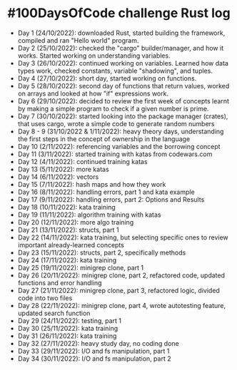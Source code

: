# #100DaysOfCode challenge Rust log

* Day 1 (24/10/2022): downloaded Rust, started building the framework, compiled and ran "Hello world" program.
* Day 2 (25/10/2022): checked the "cargo" builder/manager, and how it works. Started working on understanding variables.
* Day 3 (26/10/2022): continued working on variables. Learned how data types work, checked constants, variable "shadowing", and tuples.
* Day 4 (27/10/2022): short day, started working on functions.
* Day 5 (28/10/2022): second day of functions that return values, worked on arrays and looked at how "if" expressions work.
* Day 6 (29/10/2022): decided to review the first week of concepts learnt by making a simple program to check if a given number is prime.
* Day 7 (30/10/2022): started looking into the package manager (crates), that uses cargo, wrote a simple code to generate random numbers
* Day 8 - 9 (31/10/2022 & 1/11/2022): heavy theory days, understanding the first steps in the concept of ownership in the language
* Day 10 (2/11/2022): referencing variables and the borrowing concept
* Day 11 (3/11/2022): started training with katas from codewars.com
* Day 12 (4/11/2022): continued training katas
* Day 13 (5/11/2022): more katas
* Day 14 (6/11/2022): vectors
* Day 15 (7/11/2022): hash maps and how they work
* Day 16 (8/11/2022): handling errors, part 1 and kata example
* Day 17 (9/11/2022): handling errors, part 2: Options and Results
* Day 18 (10/11/2022): kata training
* Day 19 (11/11/2022): algorithm training with katas
* Day 20 (12/11/2022): more algo training
* Day 21 (13/11/2022): structs, part 1
* Day 22 (14/11/2022): kata training, but selecting specific ones to review important already-learned concepts
* Day 23 (15/11/2022): structs, part 2, specifically methods
* Day 24 (17/11/2022): kata training
* Day 25 (19/11/2022): minigrep clone, part 1
* Day 26 (20/11/2022): minigrep clone, part 2, refactored code, updated functions and error handling
* Day 27 (21/11/2022): minigrep clone, part 3, refactored logic, divided code into two files
* Day 28 (22/11/2022): minigrep clone, part 4, wrote autotesting feature, updated search function
* Day 29 (24/11/2022): testing, part 1
* Day 30 (25/11/2022): kata training
* Day 31 (26/11/2022): kata training
* Day 32 (27/11/2022): heavy study day, no coding done
* Day 33 (29/11/2022): I/O and fs manipulation, part 1
* Day 34 (30/11/2022): I/O and fs manipulation, part 2
